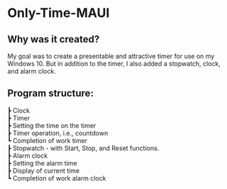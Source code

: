 # Only-Time-MAUI

## Why was it created?
My goal was to create a presentable and attractive timer for use on my Windows 10. But in addition to the timer, I also added a stopwatch, clock, and alarm clock.

## Program structure:
┣ Clock  
┣ Timer  
  ┣ Setting the time on the timer  
    ┣ Timer operation, i.e., countdown  
    ┗ Completion of work timer   
┣ Stopwatch - with Start, Stop, and Reset functions.  
┣ Alarm clock  
   ┣ Setting the alarm time  
      ┣ Display of current time  
      ┗ Completion of work alarm clock  
